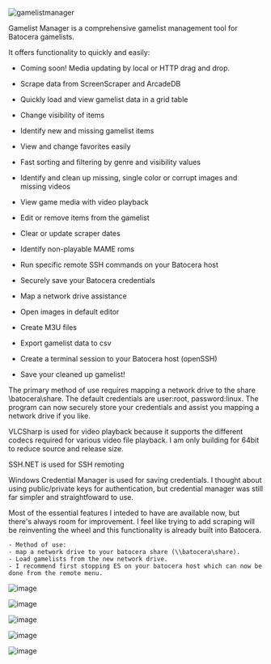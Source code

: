 ![gamelistmanager](https://github.com/RobG66/Gamelist-Manager/assets/91415974/42f6a366-00f5-4f1f-bb43-76816006d47b)

Gamelist Manager is a comprehensive gamelist management tool for Batocera gamelists.    

It offers functionality to quickly and easily:

- Coming soon!  Media updating by local or HTTP drag and drop.  

- Scrape data from ScreenScraper and ArcadeDB
- Quickly load and view gamelist data in a grid table
- Change visibility of items
- Identify new and missing gamelist items
- View and change favorites easily
- Fast sorting and filtering by genre and visibility values
- Identify and clean up missing, single color or corrupt images and missing videos
- View game media with video playback
- Edit or remove items from the gamelist
- Clear or update scraper dates
- Identify non-playable MAME roms
- Run specific remote SSH commands on your Batocera host
- Securely save your Batocera credentials
- Map a network drive assistance
- Open images in default editor
- Create M3U files
- Export gamelist data to csv
- Create a terminal session to your Batocera host (openSSH)
- Save your cleaned up gamelist!

The primary method of use requires mapping a network drive to the share  \\batocera\share.  The default credentials are user:root, password:linux.  The program can now securely store your credentials and assist you mapping a network drive if you like.

VLCSharp is used for video playback because it supports the different codecs required for various video file playback.  I am only building for 64bit to reduce source and release size.    

SSH.NET is used for SSH remoting

Windows Credential Manager is used for saving credentials.  I thought about using public/private keys for authentication, but credential manager was still far simpler and straightfoward to use.

Most of the essential features I inteded to have are available now, but there's always room for improvement.  I feel like trying to add scraping will be reinventing the wheel and this functionality is already built into Batocera.  


    - Method of use:
    - map a network drive to your batocera share (\\batocera\share).
    - Load gamelists from the new network drive.
    - I recommend first stopping ES on your batocera host which can now be done from the remote menu.
    
  
![image](https://github.com/RobG66/Gamelist-Manager/assets/91415974/bc72b184-4ed0-4727-9fdc-474ec075a355)

![image](https://github.com/RobG66/Gamelist-Manager/assets/91415974/8fd797d5-df41-4927-bfc9-9c89ccf06b9f)

![image](https://github.com/RobG66/Gamelist-Manager/assets/91415974/2186b78a-e3b9-4b8e-98ff-ec5ff0bfca74)

![image](https://github.com/RobG66/Gamelist-Manager/assets/91415974/68f57414-dbbd-4515-ba48-4133cae1120d)

![image](https://github.com/RobG66/Gamelist-Manager/assets/91415974/5792cef6-100b-4c35-97a5-a78d08b44fe3)


    

